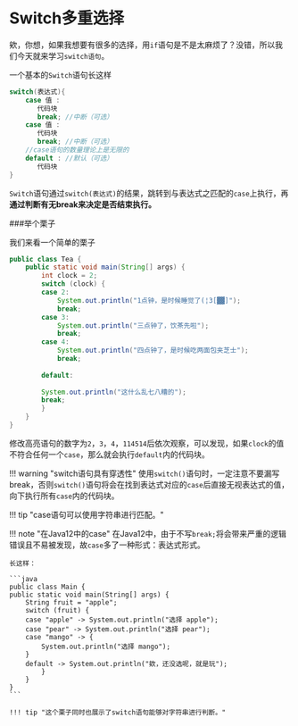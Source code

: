 # Switch多重选择

欸，你想，如果我想要有很多的选择，用`if`语句是不是太麻烦了？没错，所以我们今天就来学习`switch语句`。

一个基本的`Switch`语句长这样
```java
switch(表达式){
    case 值 :
       代码块
       break; //中断（可选）
    case 值 :
       代码块
       break; //中断（可选）
    //case语句的数量理论上是无限的
    default : //默认（可选）
       代码块
}
```
`Switch`语句通过`switch(表达式)`的结果，跳转到与表达式之匹配的`case`上执行，再 **通过判断有无break来决定是否结束执行。**

###举个栗子

我们来看一个简单的栗子

```java hl_lines="3"
public class Tea {
    public static void main(String[] args) {
        int clock = 2;
        switch (clock) {
        case 2:
            System.out.println("1点钟，是时候睡觉了(¦3[▓▓]");
            break;
        case 3:
            System.out.println("三点钟了，饮茶先啦");
            break;
        case 4:
            System.out.println("四点钟了，是时候吃两面包夹芝士");
            break;
            
        default:
        
        System.out.println("这什么乱七八糟的");
        break;
        }
    }
}

```

修改高亮语句的数字为`2`，`3`，`4`，`114514`后依次观察，可以发现，如果`clock`的值不符合任何一个`case`，那么就会执行`default`内的代码块。

!!! warning "switch语句具有穿透性"
    使用`switch()`语句时，一定注意不要漏写break，否则`switch()`语句将会在找到表达式对应的`case`后直接无视表达式的值，向下执行所有`case`内的代码块。

!!! tip "case语句可以使用字符串进行匹配。"

!!! note "在Java12中的case"
    在Java12中，由于不写`break;`将会带来严重的逻辑错误且不易被发现，故`case`多了一种形式：表达式形式。
    
    长这样：
    
    ```java
    public class Main {
    public static void main(String[] args) {
        String fruit = "apple";
        switch (fruit) {
        case "apple" -> System.out.println("选择 apple");
        case "pear" -> System.out.println("选择 pear");
        case "mango" -> {
            System.out.println("选择 mango");
        }
        default -> System.out.println("欸，还没选呢，就是玩");
            }
        }
    }
    ```
    
    !!! tip "这个栗子同时也展示了switch语句能够对字符串进行判断。"
    
